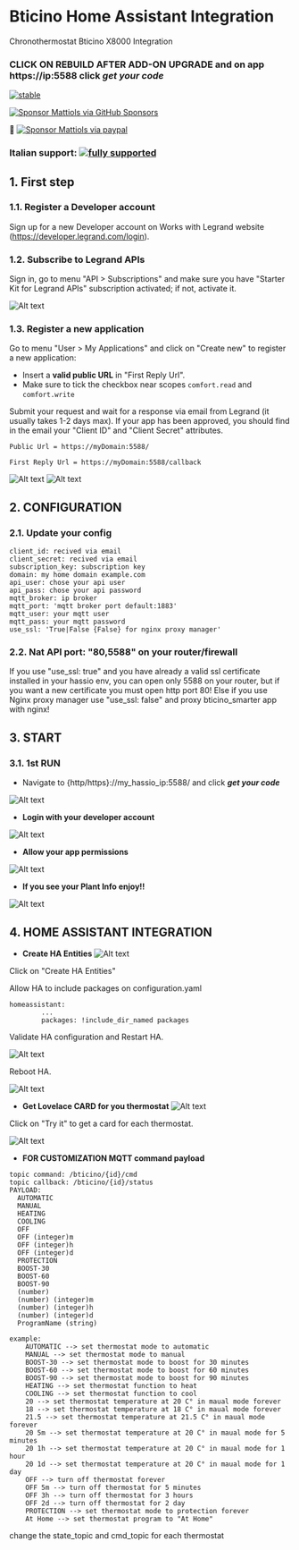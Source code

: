 # Bticino Home Assistant Integration
Chronothermostat Bticino X8000 Integration

### CLICK ON REBUILD AFTER ADD-ON UPGRADE and on app https://ip:5588 click ***get your code***

[![stable](http://badges.github.io/stability-badges/dist/stable.svg)](http://github.com/badges/stability-badges)

[![Sponsor Mattiols via GitHub Sponsors](https://raw.githubusercontent.com/andrea-mattioli/bticino_X8000_rest_api/test/screenshots/sponsor.png)](https://github.com/sponsors/andrea-mattioli)

🍻 [![Sponsor Mattiols via paypal](https://www.paypalobjects.com/webstatic/mktg/logo/pp_cc_mark_37x23.jpg)](http://paypal.me/mattiols)

### Italian support: [![fully supported](https://raw.githubusercontent.com/andrea-mattioli/bticino_X8000_rest_api/test/screenshots/telegram_logo.png)](https://t.me/HassioHelp)

## 1. First step

### 1.1. Register a Developer account
Sign up for a new Developer account on Works with Legrand website (https://developer.legrand.com/login).

### 1.2. Subscribe to Legrand APIs
Sign in, go to menu "API > Subscriptions" and make sure you have "Starter Kit for Legrand APIs" subscription activated; if not, activate it.

![Alt text](https://github.com/andrea-mattioli/bticino_X8000_rest_api/raw/test/screenshots/subscription.PNG?raw=true "App Register")

### 1.3. Register a new application
Go to menu "User > My Applications" and click on "Create new" to register a new application:
- Insert a **valid public URL** in "First Reply Url". 
- Make sure to tick the checkbox near scopes `comfort.read` and `comfort.write`

Submit your request and wait for a response via email from Legrand (it usually takes 1-2 days max).
If your app has been approved, you should find in the email your "Client ID" and "Client Secret" attributes.

```
Public Url = https://myDomain:5588/
```
```
First Reply Url = https://myDomain:5588/callback
```
![Alt text](https://github.com/andrea-mattioli/bticino_X8000_rest_api/raw/test/screenshots/app1.png?raw=true "App Register")
![Alt text](https://github.com/andrea-mattioli/bticino_X8000_rest_api/raw/test/screenshots/app2.png?raw=true "App Register")

## 2. CONFIGURATION

### 2.1. Update your config
```
client_id: recived via email
client_secret: recived via email
subscription_key: subscription key
domain: my home domain example.com
api_user: chose your api user
api_pass: chose your api password
mqtt_broker: ip broker
mqtt_port: 'mqtt broker port default:1883'
mqtt_user: your mqtt user
mqtt_pass: your mqtt password
use_ssl: 'True|False {False} for nginx proxy manager'
```
### 2.2. Nat API port: "80,5588" on your router/firewall 
If you use "use_ssl: true" and you have already a valid ssl certificate installed in your hassio env, you can open only 5588 on your router, but if you want a new certificate you must open http port 80!
Else if you use Nginx proxy manager use "use_ssl: false" and proxy bticino_smarter app with nginx!
## 3. START

### 3.1. 1st RUN
- Navigate to {http/https}://my_hassio_ip:5588/ and click ***get your code***

![Alt text](https://github.com/andrea-mattioli/bticino_X8000_rest_api/raw/test/screenshots/api1.png?raw=true "Api Allow")

- **Login with your developer account**


![Alt text](https://github.com/andrea-mattioli/bticino_X8000_rest_api/raw/test/screenshots/api2.png?raw=true "Api Allow")

- **Allow your app permissions**


![Alt text](https://github.com/andrea-mattioli/bticino_X8000_rest_api/raw/test/screenshots/api3.png?raw=true "Api Allow")

- **If you see your Plant Info enjoy!!**


![Alt text](https://github.com/andrea-mattioli/bticino_X8000_rest_api/raw/test/screenshots/app1.PNG?raw=true "Api Allow")

## 4. HOME ASSISTANT INTEGRATION

- **Create HA Entities**
![Alt text](https://github.com/andrea-mattioli/bticino_X8000_rest_api/raw/test/screenshots/app1.PNG?raw=true "HA Integration")

Click on "Create HA Entities"

Allow HA to include packages on configuration.yaml
```
homeassistant:
        ...
        packages: !include_dir_named packages
```
Validate HA configuration and Restart HA.

![Alt text](https://github.com/andrea-mattioli/bticino_X8000_rest_api/raw/test/screenshots/validate.PNG?raw=true "Validate Code")

Reboot HA.

![Alt text](https://github.com/andrea-mattioli/bticino_X8000_rest_api/raw/test/screenshots/reboot.PNG?raw=true "Reboot HA")

- **Get Lovelace CARD for you thermostat**
![Alt text](https://github.com/andrea-mattioli/bticino_X8000_rest_api/raw/test/screenshots/app1.PNG?raw=true "HA CARD1")

Click on "Try it" to get a card for each thermostat.

![Alt text](https://github.com/andrea-mattioli/bticino_X8000_rest_api/raw/test/screenshots/card.PNG?raw=true "HA CARD2")

- **FOR CUSTOMIZATION MQTT command payload**
```
topic command: /bticino/{id}/cmd
topic callback: /bticino/{id}/status
PAYLOAD: 
  AUTOMATIC
  MANUAL
  HEATING
  COOLING
  OFF
  OFF (integer)m
  OFF (integer)h
  OFF (integer)d
  PROTECTION
  BOOST-30
  BOOST-60
  BOOST-90
  (number)
  (number) (integer)m
  (number) (integer)h
  (number) (integer)d
  ProgramName (string)

example:
    AUTOMATIC --> set thermostat mode to automatic
    MANUAL --> set thermostat mode to manual
    BOOST-30 --> set thermostat mode to boost for 30 minutes
    BOOST-60 --> set thermostat mode to boost for 60 minutes
    BOOST-90 --> set thermostat mode to boost for 90 minutes
    HEATING --> set thermostat function to heat
    COOLING --> set thermostat function to cool
    20 --> set thermostat temperature at 20 C° in maual mode forever
    18 --> set thermostat temperature at 18 C° in maual mode forever
    21.5 --> set thermostat temperature at 21.5 C° in maual mode forever
    20 5m --> set thermostat temperature at 20 C° in maual mode for 5 minutes
    20 1h --> set thermostat temperature at 20 C° in maual mode for 1 hour
    20 1d --> set thermostat temperature at 20 C° in maual mode for 1 day
    OFF --> turn off thermostat forever
    OFF 5m --> turn off thermostat for 5 minutes
    OFF 3h --> turn off thermostat for 3 hours
    OFF 2d --> turn off thermostat for 2 day
    PROTECTION --> set thermostat mode to protection forever
    At Home --> set thermostat program to "At Home"
```
change the state_topic and cmd_topic for each thermostat

